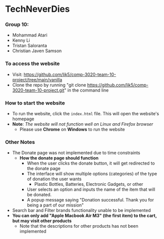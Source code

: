 # TechNeverDies
### Group 10:
- Mohammad Atari
- Kenny Li
- Tristan Saloranta
- Christian Javen Samson

### To access the website
- Visit: https://github.com/lik5/comp-3020-team-10-project/tree/main/vanilla
- Clone the repo by running "git clone https://github.com/lik5/comp-3020-team-10-project.git" in the command line

### How to start the website
- To run the website, click the `index.html` file. This will open the website's homepage
- **Note**: *The website will not function well on Linux and Firefox browser*
    - Please use **Chrome** on **Windows** to run the website

### Other Notes
- The Donate page was not implemented due to time constraints
    - **How the donate page should function**
        - When the user clicks the donate button, it will get redirected to the donate page
        - The interface will show multiple options (categories) of the type of donation the user wants
            - Plastic Bottles, Batteries, Electronic Gadgets, or other
        - User selects an option and inputs the name of the item that will be donated.
        - A popup message saying "Donation successful. Thank you for being a part of our mission"
- Search bar and Filter brands functionality unable to be implemented
- **You can only add "Apple Macbook Air M3" (the first item) to the cart, but may visit other products**
    - Note that the descriptions for other products has not been implemented

